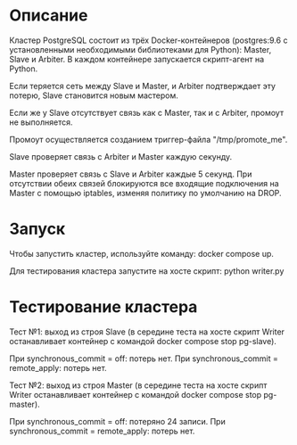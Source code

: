  # Описание
Кластер PostgreSQL состоит из трёх Docker-контейнеров (postgres:9.6 с установленными необходимыми библиотеками для Python): Master, Slave и Arbiter. В каждом контейнере запускается скрипт-агент на Python.

Если теряется сеть между Slave и Master, и Arbiter подтверждает эту потерю, Slave становится новым мастером.

Если же у Slave отсутствует связь как с Master, так и с Arbiter, промоут не выполняется.

Промоут осуществляется созданием триггер-файла "/tmp/promote_me".

Slave проверяет связь с Arbiter и Master каждую секунду.

Master проверяет связь с Slave и Arbiter каждые 5 секунд. При отсутствии обеих связей блокируются все входящие подключения на Master с помощью iptables, изменяя политику по умолчанию на DROP.

# Запуск
Чтобы запустить кластер, используйте команду: docker compose up.

Для тестирования кластера запустите на хосте скрипт: python writer.py

# Тестирование кластера
Тест №1: выход из строя Slave (в середине теста на хосте скрипт Writer останавливает контейнер с командой docker compose stop pg-slave).

При synchronous_commit = off: потерь нет.
При synchronous_commit = remote_apply: потерь нет.

Тест №2: выход из строя Master (в середине теста на хосте скрипт Writer останавливает контейнер с командой docker compose stop pg-master).

При synchronous_commit = off: потеряно 24 записи.
При synchronous_commit = remote_apply: потерь нет.